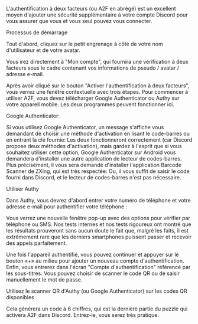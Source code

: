 L'authentification à deux facteurs (ou A2F en abrégé) est un excellent moyen d'ajouter une sécurité supplémentaire à votre compte Discord pour vous assurer que vous et vous seul pouvez vous connecter.

Processus de démarrage

Tout d'abord, cliquez sur le petit engrenage à côté de votre nom d'utilisateur et de votre avatar.

Vous irez directement à "Mon compte", qui fournira une vérification à deux facteurs sous le cadre contenant vos informations de pseudo / avatar / adresse e-mail.


Après avoir cliqué sur le bouton "Activer l'authentification à deux facteurs", vous verrez une fenêtre contextuelle avec trois étapes. Pour commencer à utiliser A2F, vous devez télécharger Google Authenticator ou Authy sur votre appareil mobile. Les deux programmes peuvent fonctionner ici.

Google Authenticator:

Si vous utilisez Google Authenticator, un message s'affiche vous demandant de choisir une méthode d'activation en lisant le code-barres ou en entrant la clé fournie: Les deux fonctionneront correctement (car Discord propose deux méthodes d'activation), mais gardez à l'esprit que si vous souhaitez utiliser cette option, Google Authenticator sur Android vous demandera d'installer une autre application de lecteur de codes-barres. Plus précisément, il vous sera demandé d'installer l'application Barcode Scanner de ZXing, qui est très respectée: Ou, il vous suffit de saisir le code fourni dans Discord, et le lecteur de codes-barres n'est pas nécessaire.

Utiliser Authy

Dans Authy, vous devrez d'abord entrer votre numéro de téléphone et votre adresse e-mail pour authentifier votre téléphone :

Vous verrez une nouvelle fenêtre pop-up avec des options pour vérifier par téléphone ou SMS. Nos tests internes et nos tests rigoureux ont montré que les résultats prouveront sans aucun doute le fait que, malgré les faits, il est extrêmement rare que les derniers smartphones puissent passer et recevoir des appels parfaitement.

Une fois l'appareil authentifié, vous pouvez continuer et appuyer sur le bouton «+» au milieu pour ajouter un nouveau compte d'authentification. Enfin, vous entrerez dans l'écran "Compte d'authentification" référencé par les sous-titres. Vous pouvez choisir de scanner le code QR ou de saisir manuellement le mot de passe.

Utilisez le scanner QR d'Authy (ou Google Authenticator) sur les codes QR disponibles

Cela générera un code à 6 chiffres, qui est la dernière partie du puzzle qui activera A2F dans Discord. Entrez-le, vous serez très pratique.
